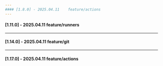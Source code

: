 ```yaml
---
#### [1.8.0] - 2025.04.11    feature/actions
---
```

#### [1.11.0] - 2025.04.11    feature/runners
---
#### [1.14.0] - 2025.04.11    feature/git
---
#### [1.17.0] - 2025.04.11    feature/actions
